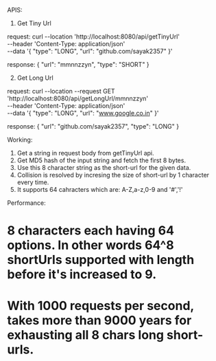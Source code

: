 APIS:

1) Get Tiny Url

request:
curl --location 'http://localhost:8080/api/getTinyUrl' \
--header 'Content-Type: application/json' \
--data '{
    "type": "LONG",
    "url": "github.com/sayak2357"
}'

response:
{
    "url": "mmnnzzyn",
    "type": "SHORT"
}



2) Get Long Url

request:
curl --location --request GET 'http://localhost:8080/api/getLongUrl/mmnnzzyn' \
--header 'Content-Type: application/json' \
--data '{
    "type": "LONG",
    "url": "www.google.co.in"
}'

response:
{
    "url": "github.com/sayak2357",
    "type": "LONG"
}



Working:
1) Get a string in request body from getTinyUrl api.
2) Get MD5 hash of the input string and fetch the first 8 bytes.
3) Use this 8 character string as the short-url for the given data.
4) Collision is resolved by incresing the size of short-url by 1 character every time.
5) It supports 64 cahracters which are: A-Z,a-z,0-9 and '#','!'


Performance:
# 8 characters each having 64 options. In other words 64^8 shortUrls supported with length before it's increased to 9.
# With 1000 requests per second, takes more than 9000 years for exhausting all 8 chars long short-urls.
